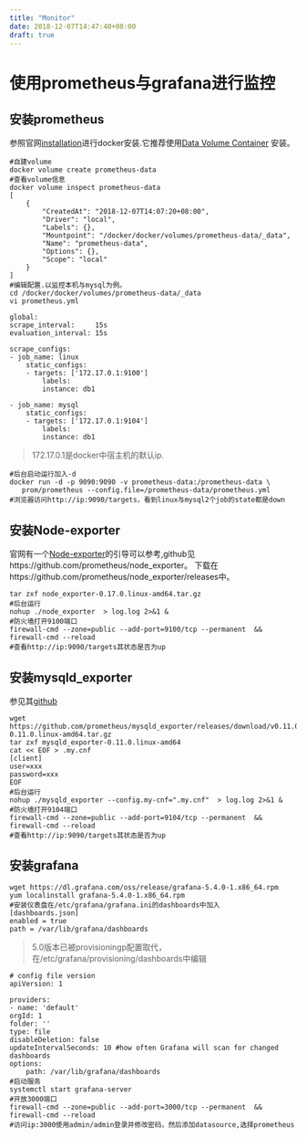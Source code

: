```yaml
---
title: "Monitor"
date: 2018-12-07T14:47:40+08:00
draft: true
---
```


# 使用prometheus与grafana进行监控
## 安装prometheus
参照官网[installation](
https://prometheus.io/docs/prometheus/latest/installation/)进行docker安装.它推荐使用[Data Volume Container](https://docs.docker.com/storage/volumes/#create-and-manage-volumes) 安装。

    #自建volume
    docker volume create prometheus-data
    #查看volume信息
    docker volume inspect prometheus-data
    [
        {
            "CreatedAt": "2018-12-07T14:07:20+08:00",
            "Driver": "local",
            "Labels": {},
            "Mountpoint": "/docker/docker/volumes/prometheus-data/_data",
            "Name": "prometheus-data",
            "Options": {},
            "Scope": "local"
        }
    ]
    #编辑配置.以监控本机与mysql为例。
    cd /docker/docker/volumes/prometheus-data/_data
    vi prometheus.yml

    global:
    scrape_interval:     15s
    evaluation_interval: 15s

    scrape_configs:
    - job_name: linux
        static_configs:
        - targets: ['172.17.0.1:9100']
            labels:
            instance: db1

    - job_name: mysql
        static_configs:
        - targets: ['172.17.0.1:9104']
            labels:
            instance: db1

> 172.17.0.1是docker中宿主机的默认ip.

    #后台启动运行加入-d
    docker run -d -p 9090:9090 -v prometheus-data:/prometheus-data \
       prom/prometheus --config.file=/prometheus-data/prometheus.yml
    #浏览器访问http://ip:9090/targets，看到linux与mysql2个job的state都是down

## 安装Node-exporter
官网有一个[Node-exporter](https://prometheus.io/docs/guides/node-exporter/)的引导可以参考,github见https://github.com/prometheus/node_exporter。
下载在https://github.com/prometheus/node_exporter/releases中。

    tar zxf node_exporter-0.17.0.linux-amd64.tar.gz
    #后台运行
    nohup ./node_exporter  > log.log 2>&1 &
    #防火墙打开9100端口
    firewall-cmd --zone=public --add-port=9100/tcp --permanent  && firewall-cmd --reload
    #查看http://ip:9090/targets其状态是否为up
## 安装mysqld_exporter
参见其[github](https://github.com/prometheus/mysqld_exporter)

    wget https://github.com/prometheus/mysqld_exporter/releases/download/v0.11.0/mysqld_exporter-0.11.0.linux-amd64.tar.gz
    tar zxf mysqld_exporter-0.11.0.linux-amd64
    cat << EOF > .my.cnf
    [client]
    user=xxx
    password=xxx
    EOF
    #后台运行
    nohup ./mysqld_exporter --config.my-cnf=".my.cnf"  > log.log 2>&1 &
    #防火墙打开9104端口
    firewall-cmd --zone=public --add-port=9104/tcp --permanent  && firewall-cmd --reload
    #查看http://ip:9090/targets其状态是否为up
## 安装grafana

    wget https://dl.grafana.com/oss/release/grafana-5.4.0-1.x86_64.rpm 
    yum localinstall grafana-5.4.0-1.x86_64.rpm
    #安装仪表盘在/etc/grafana/grafana.ini的dashboards中加入
    [dashboards.json]
    enabled = true
    path = /var/lib/grafana/dashboards

> 5.0版本已被provisioningp配置取代，在/etc/grafana/provisioning/dashboards中编辑

    # config file version
    apiVersion: 1

    providers:
    - name: 'default'
    orgId: 1
    folder: ''
    type: file
    disableDeletion: false
    updateIntervalSeconds: 10 #how often Grafana will scan for changed dashboards
    options:
        path: /var/lib/grafana/dashboards
    #启动服务
    systemctl start grafana-server
    #开放3000端口
    firewall-cmd --zone=public --add-port=3000/tcp --permanent  && firewall-cmd --reload
    #访问ip:3000使用admin/admin登录并修改密码，然后添加datasource,选择prometheus
